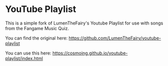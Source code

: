 # YouTube Playlist

This is a simple fork of LumenTheFairy's Youtube Playlist for use with songs from the Fangame Music Quiz.

You can find the original here: https://github.com/LumenTheFairy/youtube-playlist

You can use this here: https://cosmoing.github.io/youtube-playlist/index.html